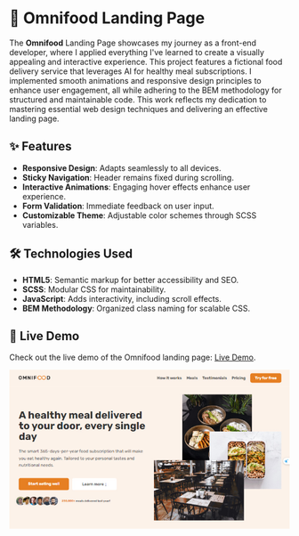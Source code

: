 # 🌱 Omnifood Landing Page

The **Omnifood** Landing Page showcases my journey as a front-end developer, where I applied everything I've learned to create a visually appealing and interactive experience. This project features a fictional food delivery service that leverages AI for healthy meal subscriptions. I implemented smooth animations and responsive design principles to enhance user engagement, all while adhering to the BEM methodology for structured and maintainable code. This work reflects my dedication to mastering essential web design techniques and delivering an effective landing page.



## ✨ Features

- **Responsive Design**: Adapts seamlessly to all devices.
- **Sticky Navigation**: Header remains fixed during scrolling.
- **Interactive Animations**: Engaging hover effects enhance user experience.
- **Form Validation**: Immediate feedback on user input.
- **Customizable Theme**: Adjustable color schemes through SCSS variables.

## 🛠 Technologies Used

- **HTML5**: Semantic markup for better accessibility and SEO.
- **SCSS**: Modular CSS for maintainability.
- **JavaScript**: Adds interactivity, including scroll effects.
- **BEM Methodology**: Organized class naming for scalable CSS.

## 🚀 Live Demo

Check out the live demo of the Omnifood landing page: [Live Demo](https://ali-fadel-profile.github.io/Omnifood-landingPage/).

[![Omnifood Screenshot](img/app.jpg)](https://ali-fadel-profile.github.io/Omnifood-landingPage/)
